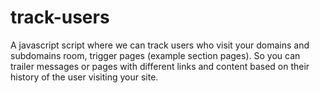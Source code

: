 # track-users
A javascript script where we can track users who visit your domains and subdomains room, trigger pages (example section pages). So you can trailer messages or pages with different links and content based on their history of the user visiting your site. 
